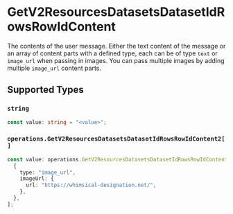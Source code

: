 # GetV2ResourcesDatasetsDatasetIdRowsRowIdContent

The contents of the user message. Either the text content of the message or an array of content parts with a defined type, each can be of type `text` or `image_url` when passing in images. You can pass multiple images by adding multiple `image_url` content parts. 


## Supported Types

### `string`

```typescript
const value: string = "<value>";
```

### `operations.GetV2ResourcesDatasetsDatasetIdRowsRowIdContent2[]`

```typescript
const value: operations.GetV2ResourcesDatasetsDatasetIdRowsRowIdContent2[] = [
  {
    type: "image_url",
    imageUrl: {
      url: "https://whimsical-designation.net/",
    },
  },
];
```

